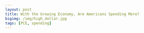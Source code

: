 ```yaml
---
layout: post
title: With the Growing Economy, Are Americans Spending More?
bigimg: /img/high_dollar.jpg
tags: [PCE, spending]
---
```




